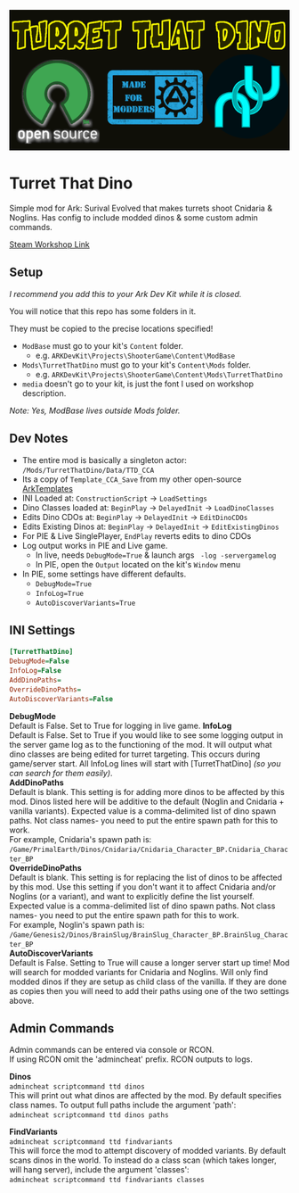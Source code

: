 ![Turret That Dino](https://github.com/Kozenomenon/TurretThatDino_Source/blob/main/Mods/TurretThatDino/Icon/TTD_Repo_Icon.png?raw=true)

# Turret That Dino
 Simple mod for Ark: Surival Evolved that makes turrets shoot Cnidaria & Noglins. Has config to include modded dinos & some custom admin commands.
 
 [Steam Workshop Link](https://steamcommunity.com/sharedfiles/filedetails/?id=2591969003)

## Setup
 _I recommend you add this to your Ark Dev Kit while it is closed._
 
 You will notice that this repo has some folders in it. 
 
 They must be copied to the precise locations specified! 
 - `ModBase` must go to your kit's `Content` folder. 
   - e.g. `ARKDevKit\Projects\ShooterGame\Content\ModBase` 
 - `Mods\TurretThatDino` must go to your kit's `Content\Mods` folder. 
   - e.g. `ARKDevKit\Projects\ShooterGame\Content\Mods\TurretThatDino` 
 - `media` doesn't go to your kit, is just the font I used on workshop description. 
 
 _Note: Yes, ModBase lives outside Mods folder._ 
 
## Dev Notes 
 - The entire mod is basically a singleton actor: `/Mods/TurretThatDino/Data/TTD_CCA` 
 - Its a copy of `Template_CCA_Save` from my other open-source [ArkTemplates](https://github.com/Kozenomenon/ArkTemplates) 
 - INI Loaded at: `ConstructionScript` -> `LoadSettings` 
 - Dino Classes loaded at: `BeginPlay` -> `DelayedInit` -> `LoadDinoClasses` 
 - Edits Dino CDOs at: `BeginPlay` -> `DelayedInit` -> `EditDinoCDOs` 
 - Edits Existing Dinos at: `BeginPlay` -> `DelayedInit` -> `EditExistingDinos` 
 - For PIE & Live SinglePlayer, `EndPlay` reverts edits to dino CDOs 
 - Log output works in PIE and Live game. 
   - In live, needs `DebugMode=True` & launch args ` -log -servergamelog` 
   - In PIE, open the `Output` located on the kit's `Window` menu 
 - In PIE, some settings have different defaults. 
   - `DebugMode=True` 
   - `InfoLog=True` 
   - `AutoDiscoverVariants=True` 
 
## INI Settings
```ini
[TurretThatDino]
DebugMode=False
InfoLog=False
AddDinoPaths=
OverrideDinoPaths=
AutoDiscoverVariants=False
```
**DebugMode** <br> 
Default is False. Set to True for logging in live game. 
**InfoLog** <br>
Default is False. Set to True if you would like to see some logging output in the server game log as to the functioning of the mod. It will output what dino classes are being edited for turret targeting. This occurs during game/server start. All InfoLog lines will start with [TurretThatDino] _(so you can search for them easily)_. <br>
**AddDinoPaths** <br>
Default is blank. This setting is for adding more dinos to be affected by this mod. Dinos listed here will be additive to the default (Noglin and Cnidaria + vanilla variants). 
Expected value is a comma-delimited list of dino spawn paths. Not class names- you need to put the entire spawn path for this to work. <br>
For example, Cnidaria's spawn path is: <br>
`/Game/PrimalEarth/Dinos/Cnidaria/Cnidaria_Character_BP.Cnidaria_Character_BP` <br>
**OverrideDinoPaths** <br>
Default is blank. This setting is for replacing the list of dinos to be affected by this mod. Use this setting if you don't want it to affect Cnidaria and/or Noglins (or a variant), and want to explicitly define the list yourself. 
Expected value is a comma-delimited list of dino spawn paths. Not class names- you need to put the entire spawn path for this to work. <br>
For example, Noglin's spawn path is: <br>
`/Game/Genesis2/Dinos/BrainSlug/BrainSlug_Character_BP.BrainSlug_Character_BP` <br>
**AutoDiscoverVariants** <br>
Default is False. Setting to True will cause a longer server start up time! Mod will search for modded variants for Cnidaria and Noglins. Will only find modded dinos if they are setup as child class of the vanilla. If they are done as copies then you will need to add their paths using one of the two settings above. <br> 

## Admin Commands
Admin commands can be entered via console or RCON. <br> 
If using RCON omit the 'admincheat' prefix. RCON outputs to logs. 

**Dinos** <br> 
`admincheat scriptcommand ttd dinos` <br> 
This will print out what dinos are affected by the mod. By default specifies class names. To output full paths include the argument 'path': <br> 
`admincheat scriptcommand ttd dinos paths` 

**FindVariants** <br> 
`admincheat scriptcommand ttd findvariants` <br> 
This will force the mod to attempt discovery of modded variants. By default scans dinos in the world. To instead do a class scan (which takes longer, will hang server), include the argument 'classes': <br> 
`admincheat scriptcommand ttd findvariants classes`